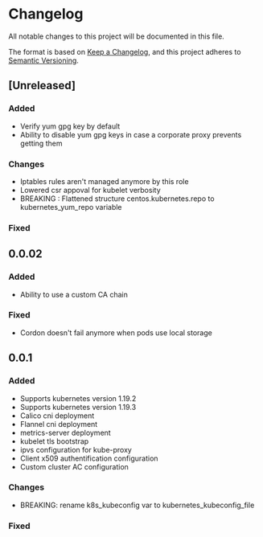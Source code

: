 # Changelog
All notable changes to this project will be documented in this file.

The format is based on [Keep a Changelog](https://keepachangelog.com/en/1.0.0/),
and this project adheres to [Semantic Versioning](https://semver.org/spec/v2.0.0.html).

## [Unreleased]
### Added
- Verify yum gpg key by default
- Ability to disable yum gpg keys in case a corporate proxy prevents getting them

### Changes
- Iptables rules aren't managed anymore by this role
- Lowered csr appoval for kubelet verbosity
- BREAKING : Flattened structure centos.kubernetes.repo to kubernetes_yum_repo variable


### Fixed


## 0.0.02
### Added
- Ability to use a custom CA chain

### Fixed
- Cordon doesn't fail anymore when pods use local storage


## 0.0.1
### Added
- Supports kubernetes version 1.19.2
- Supports kubernetes version 1.19.3
- Calico cni deployment
- Flannel cni deployment
- metrics-server deployment
- kubelet tls bootstrap
- ipvs configuration for kube-proxy
- Client x509 authentification configuration
- Custom cluster AC configuration

### Changes
- BREAKING: rename k8s_kubeconfig var to kubernetes_kubeconfig_file

### Fixed
